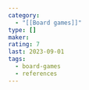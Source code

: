 ```yaml
---
category:
  - "[[Board games]]"
type: []
maker: 
rating: 7
last: 2023-09-01
tags:
  - board-games
  - references
---
```

